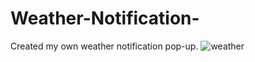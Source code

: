 # Weather-Notification-
Created my own weather notification  pop-up.
![weather](https://user-images.githubusercontent.com/69344247/93462134-74eb0980-f903-11ea-94a0-9f5b68be444a.png)

